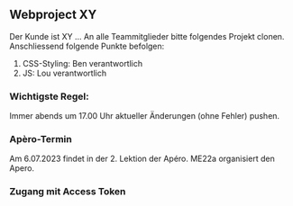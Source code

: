 ## Webproject XY
Der Kunde ist XY ...
An alle Teammitglieder bitte folgendes Projekt clonen.
Anschliessend folgende Punkte befolgen:
1. CSS-Styling: Ben verantwortlich
2. JS: Lou verantwortlich

### Wichtigste Regel:
Immer abends um 17.00 Uhr aktueller Änderungen (ohne Fehler)
pushen.

### Apèro-Termin
Am 6.07.2023 findet in der 2. Lektion der Apéro.
ME22a organisiert den Apero.

### Zugang mit Access Token
